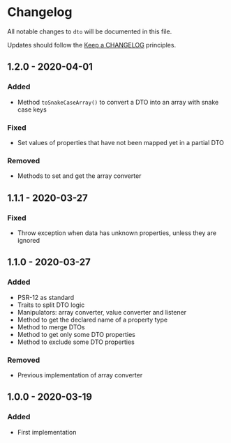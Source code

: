 # Changelog

All notable changes to `dto` will be documented in this file.

Updates should follow the [Keep a CHANGELOG](http://keepachangelog.com/) principles.

## 1.2.0 - 2020-04-01

### Added
- Method `toSnakeCaseArray()` to convert a DTO into an array with snake case keys

### Fixed
- Set values of properties that have not been mapped yet in a partial DTO

### Removed
- Methods to set and get the array converter


## 1.1.1 - 2020-03-27

### Fixed
- Throw exception when data has unknown properties, unless they are ignored


## 1.1.0 - 2020-03-27

### Added
- PSR-12 as standard
- Traits to split DTO logic
- Manipulators: array converter, value converter and listener
- Method to get the declared name of a property type
- Method to merge DTOs
- Method to get only some DTO properties
- Method to exclude some DTO properties

### Removed
- Previous implementation of array converter


## 1.0.0 - 2020-03-19

### Added
- First implementation
